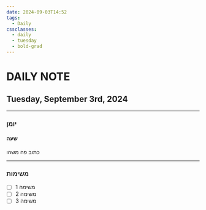 ```yaml
---
date: 2024-09-03T14:52
tags:
  - Daily
cssclasses:
  - daily
  - tuesday
  - bold-grad
---
```

# DAILY NOTE
## Tuesday, September 3rd, 2024
***
### יומן
#### שעה
כתוב פה משהו
***
### משימות
- [ ] משימה 1
- [ ] משימה 2
- [ ] משימה 3